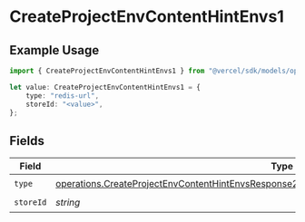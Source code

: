 # CreateProjectEnvContentHintEnvs1

## Example Usage

```typescript
import { CreateProjectEnvContentHintEnvs1 } from "@vercel/sdk/models/operations";

let value: CreateProjectEnvContentHintEnvs1 = {
    type: "redis-url",
    storeId: "<value>",
};
```

## Fields

| Field                                                                                                                                                                                                        | Type                                                                                                                                                                                                         | Required                                                                                                                                                                                                     | Description                                                                                                                                                                                                  |
| ------------------------------------------------------------------------------------------------------------------------------------------------------------------------------------------------------------ | ------------------------------------------------------------------------------------------------------------------------------------------------------------------------------------------------------------ | ------------------------------------------------------------------------------------------------------------------------------------------------------------------------------------------------------------ | ------------------------------------------------------------------------------------------------------------------------------------------------------------------------------------------------------------ |
| `type`                                                                                                                                                                                                       | [operations.CreateProjectEnvContentHintEnvsResponse201ApplicationJSONResponseBodyCreated2Type](../../models/operations/createprojectenvcontenthintenvsresponse201applicationjsonresponsebodycreated2type.md) | :heavy_check_mark:                                                                                                                                                                                           | N/A                                                                                                                                                                                                          |
| `storeId`                                                                                                                                                                                                    | *string*                                                                                                                                                                                                     | :heavy_check_mark:                                                                                                                                                                                           | N/A                                                                                                                                                                                                          |
